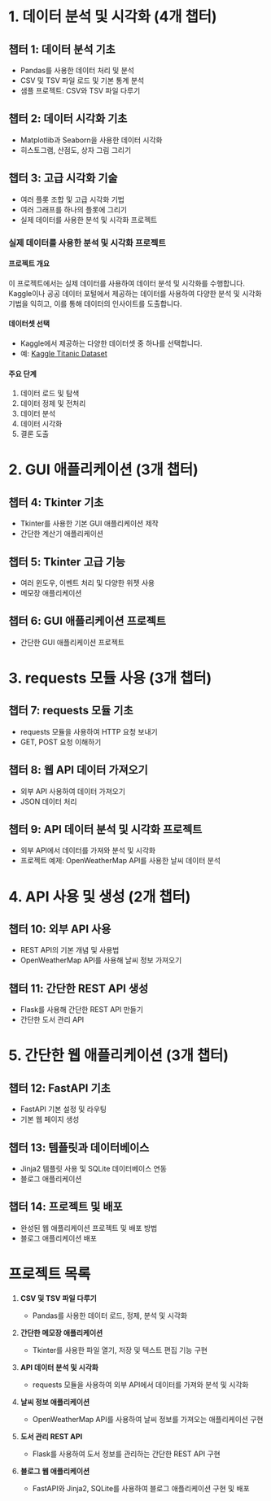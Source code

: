 # 1. 데이터 분석 및 시각화 (4개 챕터)

## 챕터 1: 데이터 분석 기초
- Pandas를 사용한 데이터 처리 및 분석
- CSV 및 TSV 파일 로드 및 기본 통계 분석
- 샘플 프로젝트: CSV와 TSV 파일 다루기

## 챕터 2: 데이터 시각화 기초
- Matplotlib과 Seaborn을 사용한 데이터 시각화
- 히스토그램, 산점도, 상자 그림 그리기

## 챕터 3: 고급 시각화 기술
- 여러 플롯 조합 및 고급 시각화 기법
- 여러 그래프를 하나의 플롯에 그리기
- 실제 데이터를 사용한 분석 및 시각화 프로젝트

### 실제 데이터를 사용한 분석 및 시각화 프로젝트

#### 프로젝트 개요
이 프로젝트에서는 실제 데이터를 사용하여 데이터 분석 및 시각화를 수행합니다. Kaggle이나 공공 데이터 포털에서 제공하는 데이터를 사용하여 다양한 분석 및 시각화 기법을 익히고, 이를 통해 데이터의 인사이트를 도출합니다.

#### 데이터셋 선택
- Kaggle에서 제공하는 다양한 데이터셋 중 하나를 선택합니다.
- 예: [Kaggle Titanic Dataset](https://www.kaggle.com/c/titanic/data)

#### 주요 단계
1. 데이터 로드 및 탐색
2. 데이터 정제 및 전처리
3. 데이터 분석
4. 데이터 시각화
5. 결론 도출

# 2. GUI 애플리케이션 (3개 챕터)

## 챕터 4: Tkinter 기초
- Tkinter를 사용한 기본 GUI 애플리케이션 제작
- 간단한 계산기 애플리케이션

## 챕터 5: Tkinter 고급 기능
- 여러 윈도우, 이벤트 처리 및 다양한 위젯 사용
- 메모장 애플리케이션

## 챕터 6: GUI 애플리케이션 프로젝트
- 간단한 GUI 애플리케이션 프로젝트

# 3. requests 모듈 사용 (3개 챕터)

## 챕터 7: requests 모듈 기초
- requests 모듈을 사용하여 HTTP 요청 보내기
- GET, POST 요청 이해하기

## 챕터 8: 웹 API 데이터 가져오기
- 외부 API 사용하여 데이터 가져오기
- JSON 데이터 처리

## 챕터 9: API 데이터 분석 및 시각화 프로젝트
- 외부 API에서 데이터를 가져와 분석 및 시각화
- 프로젝트 예제: OpenWeatherMap API를 사용한 날씨 데이터 분석

# 4. API 사용 및 생성 (2개 챕터)

## 챕터 10: 외부 API 사용
- REST API의 기본 개념 및 사용법
- OpenWeatherMap API를 사용해 날씨 정보 가져오기

## 챕터 11: 간단한 REST API 생성
- Flask를 사용해 간단한 REST API 만들기
- 간단한 도서 관리 API

# 5. 간단한 웹 애플리케이션 (3개 챕터)

## 챕터 12: FastAPI 기초
- FastAPI 기본 설정 및 라우팅
- 기본 웹 페이지 생성

## 챕터 13: 템플릿과 데이터베이스
- Jinja2 템플릿 사용 및 SQLite 데이터베이스 연동
- 블로그 애플리케이션

## 챕터 14: 프로젝트 및 배포
- 완성된 웹 애플리케이션 프로젝트 및 배포 방법
- 블로그 애플리케이션 배포

# 프로젝트 목록

1. **CSV 및 TSV 파일 다루기**
   - Pandas를 사용한 데이터 로드, 정제, 분석 및 시각화

2. **간단한 메모장 애플리케이션**
   - Tkinter를 사용한 파일 열기, 저장 및 텍스트 편집 기능 구현

3. **API 데이터 분석 및 시각화**
   - requests 모듈을 사용하여 외부 API에서 데이터를 가져와 분석 및 시각화

4. **날씨 정보 애플리케이션**
   - OpenWeatherMap API를 사용하여 날씨 정보를 가져오는 애플리케이션 구현

5. **도서 관리 REST API**
   - Flask를 사용하여 도서 정보를 관리하는 간단한 REST API 구현

6. **블로그 웹 애플리케이션**
   - FastAPI와 Jinja2, SQLite를 사용하여 블로그 애플리케이션 구현 및 배포